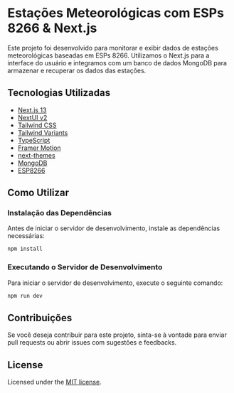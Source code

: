 # Estações Meteorológicas com ESPs 8266 & Next.js

Este projeto foi desenvolvido para monitorar e exibir dados de estações meteorológicas baseadas em ESPs 8266. Utilizamos o Next.js para a interface do usuário e integramos com um banco de dados MongoDB para armazenar e recuperar os dados das estações.

## Tecnologias Utilizadas

- [Next.js 13](https://nextjs.org/docs/getting-started)
- [NextUI v2](https://nextui.org/)
- [Tailwind CSS](https://tailwindcss.com/)
- [Tailwind Variants](https://tailwind-variants.org)
- [TypeScript](https://www.typescriptlang.org/)
- [Framer Motion](https://www.framer.com/motion/)
- [next-themes](https://github.com/pacocoursey/next-themes)
- [MongoDB](https://www.mongodb.com/pt-br)
- [ESP8266](https://www.espressif.com/en/products/socs/esp8266)

## Como Utilizar

### Instalação das Dependências

Antes de iniciar o servidor de desenvolvimento, instale as dependências necessárias:

```bash
npm install
```

### Executando o Servidor de Desenvolvimento

Para iniciar o servidor de desenvolvimento, execute o seguinte comando:

```bash
npm run dev
```

## Contribuições
Se você deseja contribuir para este projeto, sinta-se à vontade para enviar pull requests ou abrir issues com sugestões e feedbacks.

## License

Licensed under the [MIT license](https://github.com/freecorps/meteoro/blob/master/LICENSE).
